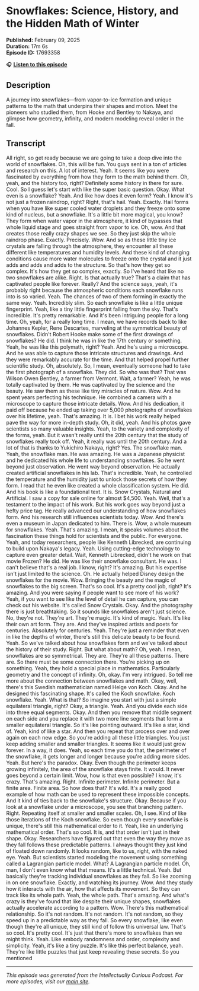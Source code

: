 # Snowflakes: Science, History, and the Hidden Math of Winter

**Published:** February 09, 2025  
**Duration:** 17m 6s  
**Episode ID:** 17693358

🎧 **[Listen to this episode](https://intellectuallycurious.buzzsprout.com/2529712/episodes/17693358-snowflakes-science-history-and-the-hidden-math-of-winter)**

## Description

A journey into snowflakes—from vapor-to-ice formation and unique patterns to the math that underpins their shapes and motion. Meet the pioneers who studied them, from Hooke and Bentley to Nakaya, and glimpse how geometry, infinity, and modern modeling reveal order in the fall.

## Transcript

All right, so get ready because we are going to take a deep dive into the world of snowflakes. Oh, this will be fun. You guys sent in a ton of articles and research on this. A lot of interest. Yeah. It seems like you were fascinated by everything from how they form to the math behind them. Oh, yeah, and the history too, right? Definitely some history in there for sure. Cool. So I guess let's start with like the super basic question. Okay. What even is a snowflake? Yeah. And like how does it even form? Yeah. I know it's not just a frozen raindrop, right? Right, that's hail. Yeah. Exactly. Hail forms when you have like super cooled water droplets and they freeze onto some kind of nucleus, but a snowflake. It's a little bit more magical, you know? They form when water vapor in the atmosphere, it kind of bypasses that whole liquid stage and goes straight from vapor to ice. Oh, wow. And that creates those really crazy shapes we see. So they just skip the whole raindrop phase. Exactly. Precisely. Wow. And so as these little tiny ice crystals are falling through the atmosphere, they encounter all these different like temperatures and humidity levels. And these kind of changing conditions cause more water molecules to freeze onto the crystal and it just adds and adds and adds to the structure. So that's how they get so complex. It's how they get so complex, exactly. So I've heard that like no two snowflakes are alike. Right. Is that actually true? That's a claim that has captivated people like forever. Really? And the science says, yeah, it's probably right because the atmospheric conditions each snowflake runs into is so varied. Yeah. The chances of two of them forming in exactly the same way. Yeah. Incredibly slim. So each snowflake is like a little unique fingerprint. Yeah, like a tiny little fingerprint falling from the sky. That's incredible. It's pretty remarkable. And it's been intriguing people for a long time. Oh, yeah, for a really long time. I mean, we have records back to like Johannes Kepler, Rene Descartes, marveling at the symmetrical beauty of snowflakes. Didn't Robert Hooke make some of the first drawings of snowflakes? He did. I think he was in like the 17th century or something. Yeah, he was like this polymath, right? Yeah. And he's using a microscope. And he was able to capture those intricate structures and drawings. And they were remarkably accurate for the time. And that helped propel further scientific study. Oh, absolutely. So, I mean, eventually someone had to take the first photograph of a snowflake. They did. So who was that? That was Wilson Owen Bentley, a farmer from Vermont. Wait, a farmer? Yeah, he was totally captivated by them. He was captivated by the science and the beauty. He saw them as these like tiny miracles of nature. Wow. And he spent years perfecting his technique. He combined a camera with a microscope to capture those intricate details. Wow. And his dedication, it paid off because he ended up taking over 5,000 photographs of snowflakes over his lifetime, yeah. That's amazing. It is. I bet his work really helped pave the way for more in-depth study. Oh, it did, yeah. And his photos gave scientists so many valuable insights. Yeah, to the variety and complexity of the forms, yeah. But it wasn't really until the 20th century that the study of snowflakes really took off. Yeah, it really was until the 20th century. And a lot of that is thanks to Yukichiro Nakaya, right? Yes. The snowflake man. Yeah, the snowflake man. He was amazing. He was a Japanese physicist and he dedicated his whole life to understanding snowflakes. So he went beyond just observation. He went way beyond observation. He actually created artificial snowflakes in his lab. That's incredible. Yeah, he controlled the temperature and the humidity just to unlock those secrets of how they form. I read that he even like created a whole classification system. He did. And his book is like a foundational text. It is. Snow Crystals, Natural and Artificial. I saw a copy for sale online for almost $4,500. Yeah. Well, that's a testament to the impact of his work. But his work goes way beyond just a hefty price tag. He really advanced our understanding of how snowflakes form. And his research still influences scientists today. Wow. And there's even a museum in Japan dedicated to him. There is. Wow, a whole museum for snowflakes. Yeah. That's amazing. I mean, it speaks volumes about the fascination these things hold for scientists and the public. For everyone. Yeah, and today researchers, people like Kenneth Librecked, are continuing to build upon Nakaya's legacy. Yeah. Using cutting-edge technology to capture even greater detail. Wait, Kenneth Librecked, didn't he work on that movie Frozen? He did. He was like their snowflake consultant. He was. I can't believe that's a real job. I know, right? It's amazing. But his expertise isn't just limited to the science. Oh. He actually helped Disney design the snowflakes for the movie. Wow. Bringing the beauty and the magic of snowflakes to the big screen. That's so cool. It's a pretty cool job, right? It's amazing. And you were saying if people want to see more of his work? Yeah, if you want to see like the level of detail he can capture, you can check out his website. It's called Snow Crystals. Okay. And the photography there is just breathtaking. So it sounds like snowflakes aren't just science. No, they're not. They're art. They're magic. It's kind of magic. Yeah. It's like their own art form. They are. And they've inspired artists and poets for centuries. Absolutely for centuries. Yeah. They're just a reminder that even in like the depths of winter, there's still this delicate beauty to be found. Yeah. So we've talked about how snowflakes form and we've talked about the history of their study. Right. But what about math? Oh, yeah. I mean, snowflakes are so symmetrical. They are. They're all these patterns. There are. So there must be some connection there. You're picking up on something. Yeah, they hold a special place in mathematics. Particularly geometry and the concept of infinity. Oh, okay. I'm very intrigued. So tell me more about the connection between snowflakes and math. Okay, well, there's this Swedish mathematician named Helge von Koch. Okay. And he designed this fascinating shape. It's called the Koch snowflake. Koch snowflake. Yeah. What is that? So imagine you start with just a simple equilateral triangle, right? Okay, a triangle. Yeah. And you divide each side into three equal segments. Okay. And then you remove that middle segment on each side and you replace it with two more line segments that form a smaller equilateral triangle. So it's like pointing outward. It's like a star, kind of. Yeah, kind of like a star. And then you repeat that process over and over again on each new edge. So you're adding all these little triangles. You just keep adding smaller and smaller triangles. It seems like it would just grow forever. In a way, it does. Yeah, so each time you do that, the perimeter of the snowflake, it gets longer and longer because you're adding more sides. Yeah. But here's the paradox. Okay. Even though the perimeter keeps growing infinitely, the area of the snowflake stays finite. It would. It never goes beyond a certain limit. Wow, how is that even possible? I know, it's crazy. That's amazing. Right. Infinite perimeter. Infinite perimeter. But a finite area. Finite area. So how does that? It's wild. It's a really good example of how math can be used to represent these impossible concepts. And it kind of ties back to the snowflake's structure. Okay. Because if you look at a snowflake under a microscope, you see that branching pattern. Right. Repeating itself at smaller and smaller scales. Oh, I see. Kind of like those iterations of the Koch snowflake. So even though every snowflake is unique, there's still this mathematical order to it. Yeah, like an underlying mathematical order. That's so cool. It is, and that order isn't just in their shape. Okay. Researchers have figured out that even the way they move as they fall follows these predictable patterns. I always thought they just kind of floated down randomly. It looks random, like to us, right, with the naked eye. Yeah. But scientists started modeling the movement using something called a Lagrangian particle model. What? A Lagrangian particle model. Oh, man, I don't even know what that means. It's a little technical. Yeah. But basically they're tracking individual snowflakes as they fall. So like zooming in on one snowflake. Exactly, and watching its journey. Wow. And they study how it interacts with the air, how that affects its movement. So they can track like its whole path. Yeah, the whole path. That's amazing. And what's crazy is they've found that like despite their unique shapes, snowflakes actually accelerate according to a pattern. Wow. There's this mathematical relationship. So it's not random. It's not random. It's not random, so they speed up in a predictable way as they fall. So every snowflake, like even though they're all unique, they still kind of follow this universal law. That's so cool. It's pretty cool. It's just that there's more to snowflakes than we might think. Yeah. Like embody randomness and order, complexity and simplicity. Yeah, it's like a tiny puzzle. It's like this perfect balance, yeah. They're like little puzzles that just keep revealing these secrets. So you mentioned

---
*This episode was generated from the Intellectually Curious Podcast. For more episodes, visit our [main site](https://intellectuallycurious.buzzsprout.com).*
